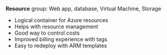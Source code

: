 **Resource** group: Web app, database, Virtual Machine, Storage

- Logical container for Azure resources
- Helps with resource management
- Good way to control costs
- Improved billing experience with tags
- Easy to redeploy with ARM templates
